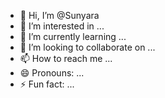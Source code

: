 - 👋 Hi, I’m @Sunyara
- 👀 I’m interested in ...
- 🌱 I’m currently learning ...
- 💞️ I’m looking to collaborate on ...
- 📫 How to reach me ...
- 😄 Pronouns: ...
- ⚡ Fun fact: ...

<!---
Sunyara/Sunyara is a ✨ special ✨ repository because its `README.md` (this file) appears on your GitHub profile.
You can click the Preview link to take a look at your changes.
--->
